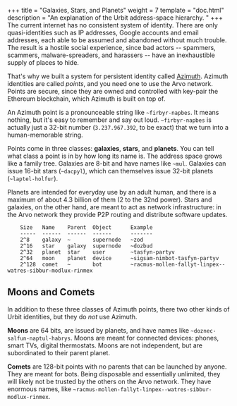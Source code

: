 +++
title = "Galaxies, Stars, and Planets"
weight = 7
template = "doc.html"
description = "An explanation of the Urbit address-space hierarchy. "
+++
The current internet has no consistent system of identity. There are only quasi-identities such as IP addresses, Google accounts and email addresses, each able to be assumed and abandoned without much trouble. The result is a hostile social experience, since bad actors -- spammers, scammers, malware-spreaders, and harassers -- have an inexhaustible supply of places to hide.

That's why we built a system for persistent identity called [Azimuth](./../arvo-vs-azimuth). Azimuth identities are called _points_, and you need one to use the Arvo network. Points are secure, since they are owned and controlled with key-pair the Ethereum blockchain, which Azimuth is built on top of.

An Azimuth point is a pronounceable string like `~firbyr-napbes`. It means nothing, but it's easy to remember and say out loud. `~firbyr-napbes` is actually just a 32-bit number (`3.237.967.392`, to be exact) that we turn into a human-memorable string.

Points come in three classes: **galaxies**, **stars**, and **planets**. You can tell what class a point is in by how long its name is. The address space grows like a family tree. Galaxies are 8-bit and have names like `~mul`. Galaxies can issue 16-bit stars (`~dacpyl`), which can themselves issue 32-bit planets (`~laptel-holfur`).

Planets are intended for everyday use by an adult human, and there is a maximum of about 4.3 billion of them (2 to the 32nd power). Stars and galaxies, on the other hand, are meant to act as network infrastructure: in the Arvo network they provide P2P routing and distribute software updates.

```
    Size   Name    Parent  Object      Example
    -----  ------  ------  ------      -------
    2^8    galaxy  ~       supernode   ~zod
    2^16   star    galaxy  supernode   ~dozbud
    2^32   planet  star    user        ~tasfyn-partyv
    2^64   moon    planet  device      ~sigsam-nimbot-tasfyn-partyv
    2^128  comet   ~       bot         ~racmus-mollen-fallyt-linpex--watres-sibbur-modlux-rinmex
```

## Moons and Comets

In addition to these three classes of Azimuth points, there two other kinds of Urbit identities, but they do _not_ use Azimuth.

**Moons** are 64 bits, are issued by planets, and have names like `~doznec-salfun-naptul-habrys`. Moons are meant for connected devices: phones, smart TVs, digital thermostats. Moons are not independent, but are subordinated to their parent planet.

**Comets** are 128-bit points with no parents that can be launched by anyone. They are meant for bots. Being disposable and essentially unlimited, they will likely not be trusted by the others on the Arvo network. They have enormous names, like `~racmus-mollen-fallyt-linpex--watres-sibbur-modlux-rinmex`.
